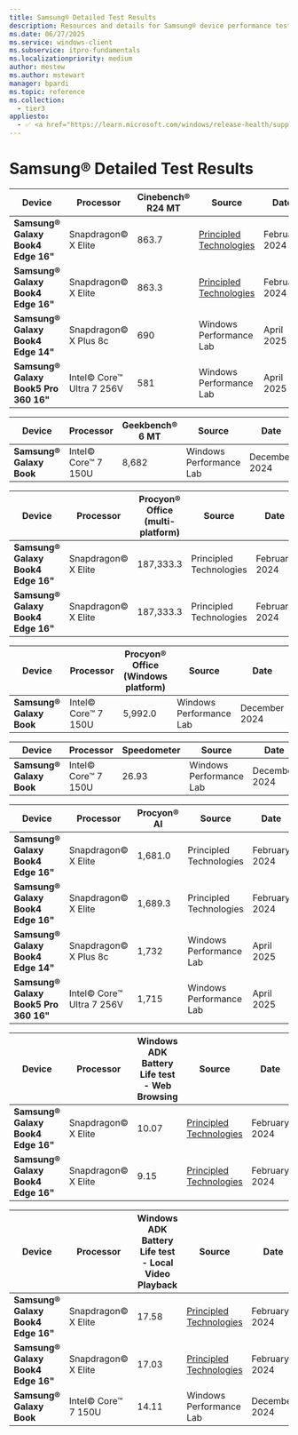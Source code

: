 ```yaml
---
title: Samsung® Detailed Test Results
description: Resources and details for Samsung® device performance testing.
ms.date: 06/27/2025
ms.service: windows-client
ms.subservice: itpro-fundamentals
ms.localizationpriority: medium
author: mestew
ms.author: mstewart
manager: bpardi
ms.topic: reference
ms.collection:
  - tier3
appliesto:
  - ✅ <a href="https://learn.microsoft.com/windows/release-health/supported-versions-windows-client" target="_blank">Windows 11</a>
--- 
```


# Samsung® Detailed Test Results

| **Device**| **Processor** | **Cinebench® R24 MT** | **Source** | **Date** |
|---|---|---|---|---|
| **Samsung® Galaxy Book4 Edge 16"** | Snapdragon© X Elite | 863.7 | [Principled Technologies](https://www.principledtechnologies.com/Microsoft/Copilot-plus-PC-performance/) | February 2024 |
| **Samsung® Galaxy Book4 Edge 16"** | Snapdragon© X Elite | 863.3 | [Principled Technologies](https://www.principledtechnologies.com/Microsoft/Copilot-plus-PC-performance/) | February 2024 |
| **Samsung® Galaxy Book4 Edge 14"** | Snapdragon© X Plus 8c | 690 | Windows Performance Lab | April 2025 |
| **Samsung® Galaxy Book5 Pro 360 16"** | Intel© Core™ Ultra 7 256V | 581 | Windows Performance Lab | April 2025 |

| **Device**| **Processor** | **Geekbench® 6 MT** | **Source** | **Date** |
|---|---|---|---|---|
| **Samsung® Galaxy Book** | Intel© Core™ 7 150U | 8,682 | Windows Performance Lab | December 2024 |

| **Device**| **Processor** | **Procyon® Office (multi-platform)** | **Source** | **Date** |
|---|---|---|---|---|
| **Samsung® Galaxy Book4 Edge 16"** | Snapdragon© X Elite | 187,333.3 | Principled Technologies | February 2024 |
| **Samsung® Galaxy Book4 Edge 16"** | Snapdragon© X Elite | 187,333.3 | Principled Technologies | February 2024 |

| **Device**| **Processor** | **Procyon® Office (Windows platform)** | **Source** | **Date** |
|---|---|---|---|---|
| **Samsung® Galaxy Book** | Intel© Core™ 7 150U | 5,992.0 | Windows Performance Lab | December 2024 |

| **Device**| **Processor** | **Speedometer** | **Source** | **Date** |
|---|---|---|---|---|
| **Samsung® Galaxy Book** | Intel© Core™ 7 150U | 26.93 | Windows Performance Lab | December 2024 |

| **Device**| **Processor** | **Procyon® AI** | **Source** | **Date** |
|---|---|---|---|---|
| **Samsung® Galaxy Book4 Edge 16"** | Snapdragon© X Elite | 1,681.0 | Principled Technologies | February 2024 |
| **Samsung® Galaxy Book4 Edge 16"** | Snapdragon© X Elite | 1,689.3 | Principled Technologies | February 2024 |
| **Samsung® Galaxy Book4 Edge 14"** | Snapdragon© X Plus 8c | 1,732 | Windows Performance Lab | April 2025 |
| **Samsung® Galaxy Book5 Pro 360 16"** | Intel© Core™ Ultra 7 256V | 1,715 | Windows Performance Lab | April 2025 |

| **Device**| **Processor** | **Windows ADK Battery Life test - Web Browsing** | **Source** | **Date** |
|---|---|---|---|---|
| **Samsung® Galaxy Book4 Edge 16"** | Snapdragon© X Elite | 10.07 | [Principled Technologies](https://www.principledtechnologies.com/Microsoft/Copilot-plus-PC-performance/) | February 2024 |
| **Samsung® Galaxy Book4 Edge 16"** | Snapdragon© X Elite | 9.15 | [Principled Technologies](https://www.principledtechnologies.com/Microsoft/Copilot-plus-PC-performance/) | February 2024 |

| **Device**| **Processor** | **Windows ADK Battery Life test - Local Video Playback** | **Source** | **Date** |
|---|---|---|---|---|
| **Samsung® Galaxy Book4 Edge 16"** | Snapdragon© X Elite | 17.58 | [Principled Technologies](https://www.principledtechnologies.com/Microsoft/Copilot-plus-PC-performance/) | February 2024 |
| **Samsung® Galaxy Book4 Edge 16"** | Snapdragon© X Elite | 17.03 | [Principled Technologies](https://www.principledtechnologies.com/Microsoft/Copilot-plus-PC-performance/) | February 2024 |
| **Samsung® Galaxy Book** | Intel© Core™ 7 150U | 14.11 | Windows Performance Lab | December 2024 |
